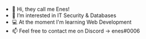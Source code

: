 - 👋 Hi, they call me Enes!
- 👻 I’m interested in IT Security & Databases
- 💻 At the moment I'm learning Web Development
- 📫 Feel free to contact me on Discord -> enes#0006
